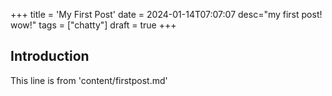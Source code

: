 +++
title = 'My First Post'
date = 2024-01-14T07:07:07
desc="my first post! wow!"
tags = ["chatty"]
draft = true
+++


## Introduction

This line is from 'content/firstpost.md'
